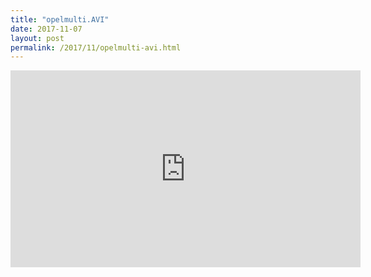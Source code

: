 ```yaml
---
title: "opelmulti.AVI"
date: 2017-11-07
layout: post
permalink: /2017/11/opelmulti-avi.html
---
```


<iframe width="560" height="315" src="https://www.youtube.com/embed/IZJX0nQvOEg" frameborder="0" allowfullscreen></iframe>